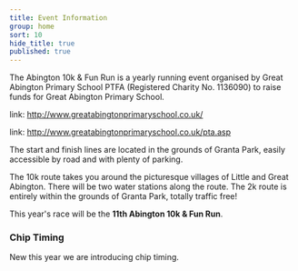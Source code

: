 ```yaml
---
title: Event Information
group: home
sort: 10
hide_title: true
published: true
---
```


<div class="col-2-3" markdown="1">

The Abington 10k & Fun Run is a yearly running event organised by Great Abington Primary School PTFA (Registered Charity No. 1136090) to raise funds for Great Abington Primary School.

 link: http://www.greatabingtonprimaryschool.co.uk/ 

link: http://www.greatabingtonprimaryschool.co.uk/pta.asp 

The start and finish lines are located in the grounds of Granta Park, easily accessible by road and with plenty of parking.

The 10k route takes you around the picturesque villages of Little and Great Abington. There will be two water stations along the route. The 2k route is entirely within the grounds of Granta Park, totally traffic free!

This year's race will be the **11th Abington 10k & Fun Run**.

</div>

<div class="col-1-3" markdown="1">

### Chip Timing

New this year we are introducing chip timing.

</div>
